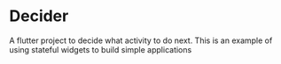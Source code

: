 # Decider
A flutter project to decide what activity to do next. This is an example of using stateful widgets to build simple applications
